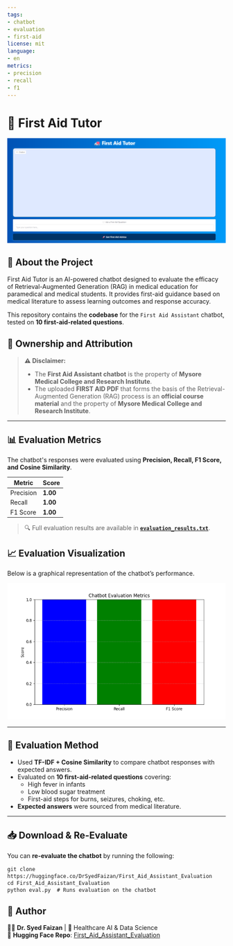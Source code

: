 ```yaml
---
tags:
- chatbot
- evaluation
- first-aid
license: mit
language:
- en
metrics:
- precision
- recall
- f1
---
```

# 🏥 First Aid Tutor

![First Aid Tutor](https://github.com/SYEDFAIZAN1987/First-Aid-Tutor/blob/main/RAGGPT%20UI.png)

## 📘 About the Project
First Aid Tutor is an AI-powered chatbot designed to evaluate the efficacy of Retrieval-Augmented Generation (RAG) in medical education for paramedical and medical students. It provides first-aid guidance based on medical literature to assess learning outcomes and response accuracy.



This repository contains the **codebase** for the `First Aid Assistant` chatbot, tested on **10 first-aid-related questions**.

## 📢 **Ownership and Attribution**
> **⚠️ Disclaimer:**  
> - The **First Aid Assistant chatbot** is the property of **Mysore Medical College and Research Institute**.  
> - The uploaded **FIRST AID PDF** that forms the basis of the Retrieval-Augmented Generation (RAG) process is an **official course material** and the property of **Mysore Medical College and Research Institute**.

---

## 📊 Evaluation Metrics
The chatbot's responses were evaluated using **Precision, Recall, F1 Score, and Cosine Similarity**.

| Metric    | Score  |
|-----------|--------|
| Precision | **1.00** |
| Recall    | **1.00** |
| F1 Score  | **1.00** |

> 🔍 Full evaluation results are available in **[`evaluation_results.txt`](https://github.com/SYEDFAIZAN1987/First-Aid-Tutor/blob/main/evaluation_results.txt)**.

## 📈 Evaluation Visualization
Below is a graphical representation of the chatbot’s performance.

![Evaluation Graph](https://github.com/SYEDFAIZAN1987/First-Aid-Tutor/blob/main/evaluation_plot.png)

---

## 📖 **Evaluation Method**
- Used **TF-IDF + Cosine Similarity** to compare chatbot responses with expected answers.
- Evaluated on **10 first-aid-related questions** covering:
  - High fever in infants
  - Low blood sugar treatment
  - First-aid steps for burns, seizures, choking, etc.
- **Expected answers** were sourced from medical literature.

---

## 📥 **Download & Re-Evaluate**
You can **re-evaluate the chatbot** by running the following:

```
git clone https://huggingface.co/DrSyedFaizan/First_Aid_Assistant_Evaluation
cd First_Aid_Assistant_Evaluation
python eval.py  # Runs evaluation on the chatbot
```

## 📌 **Author**
👨‍⚕ **Dr. Syed Faizan** | 🏥 Healthcare AI & Data Science  
🔗 **Hugging Face Repo**: [First_Aid_Assistant_Evaluation](https://huggingface.co/DrSyedFaizan/First_Aid_Assistant_Evaluation)
